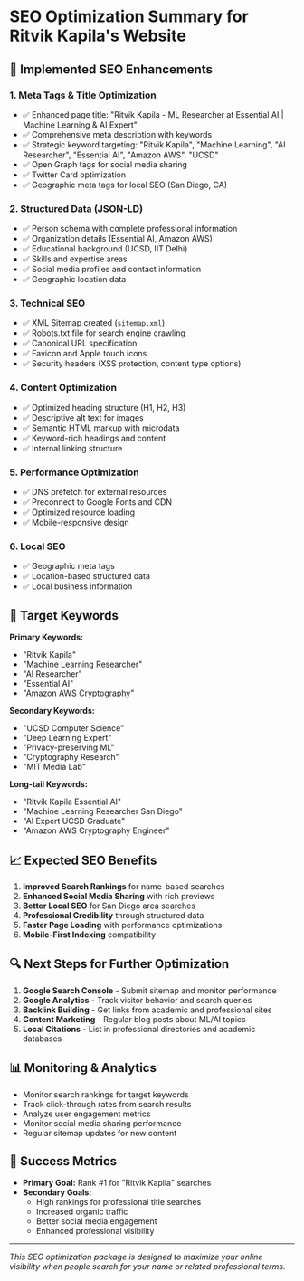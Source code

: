 # SEO Optimization Summary for Ritvik Kapila's Website

## 🚀 Implemented SEO Enhancements

### 1. **Meta Tags & Title Optimization**
- ✅ Enhanced page title: "Ritvik Kapila - ML Researcher at Essential AI | Machine Learning & AI Expert"
- ✅ Comprehensive meta description with keywords
- ✅ Strategic keyword targeting: "Ritvik Kapila", "Machine Learning", "AI Researcher", "Essential AI", "Amazon AWS", "UCSD"
- ✅ Open Graph tags for social media sharing
- ✅ Twitter Card optimization
- ✅ Geographic meta tags for local SEO (San Diego, CA)

### 2. **Structured Data (JSON-LD)**
- ✅ Person schema with complete professional information
- ✅ Organization details (Essential AI, Amazon AWS)
- ✅ Educational background (UCSD, IIT Delhi)
- ✅ Skills and expertise areas
- ✅ Social media profiles and contact information
- ✅ Geographic location data

### 3. **Technical SEO**
- ✅ XML Sitemap created (`sitemap.xml`)
- ✅ Robots.txt file for search engine crawling
- ✅ Canonical URL specification
- ✅ Favicon and Apple touch icons
- ✅ Security headers (XSS protection, content type options)

### 4. **Content Optimization**
- ✅ Optimized heading structure (H1, H2, H3)
- ✅ Descriptive alt text for images
- ✅ Semantic HTML markup with microdata
- ✅ Keyword-rich headings and content
- ✅ Internal linking structure

### 5. **Performance Optimization**
- ✅ DNS prefetch for external resources
- ✅ Preconnect to Google Fonts and CDN
- ✅ Optimized resource loading
- ✅ Mobile-responsive design

### 6. **Local SEO**
- ✅ Geographic meta tags
- ✅ Location-based structured data
- ✅ Local business information

## 🎯 Target Keywords

**Primary Keywords:**
- "Ritvik Kapila"
- "Machine Learning Researcher"
- "AI Researcher"
- "Essential AI"
- "Amazon AWS Cryptography"

**Secondary Keywords:**
- "UCSD Computer Science"
- "Deep Learning Expert"
- "Privacy-preserving ML"
- "Cryptography Research"
- "MIT Media Lab"

**Long-tail Keywords:**
- "Ritvik Kapila Essential AI"
- "Machine Learning Researcher San Diego"
- "AI Expert UCSD Graduate"
- "Amazon AWS Cryptography Engineer"

## 📈 Expected SEO Benefits

1. **Improved Search Rankings** for name-based searches
2. **Enhanced Social Media Sharing** with rich previews
3. **Better Local SEO** for San Diego area searches
4. **Professional Credibility** through structured data
5. **Faster Page Loading** with performance optimizations
6. **Mobile-First Indexing** compatibility

## 🔍 Next Steps for Further Optimization

1. **Google Search Console** - Submit sitemap and monitor performance
2. **Google Analytics** - Track visitor behavior and search queries
3. **Backlink Building** - Get links from academic and professional sites
4. **Content Marketing** - Regular blog posts about ML/AI topics
5. **Local Citations** - List in professional directories and academic databases

## 📊 Monitoring & Analytics

- Monitor search rankings for target keywords
- Track click-through rates from search results
- Analyze user engagement metrics
- Monitor social media sharing performance
- Regular sitemap updates for new content

## 🎯 Success Metrics

- **Primary Goal:** Rank #1 for "Ritvik Kapila" searches
- **Secondary Goals:** 
  - High rankings for professional title searches
  - Increased organic traffic
  - Better social media engagement
  - Enhanced professional visibility

---

*This SEO optimization package is designed to maximize your online visibility when people search for your name or related professional terms.*
